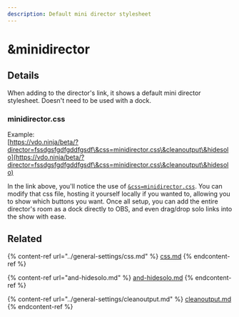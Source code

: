 ```yaml
---
description: Default mini director stylesheet
---
```


# \&minidirector

## Details

When adding to the director's link, it shows a default mini director stylesheet. Doesn't need to be used with a dock.

### minidirector.css

Example:\
[https://vdo.ninja/beta/?director=fssdgsfgdfgddfgsdf\&css=minidirector.css\&cleanoutput\&hidesolo](https://vdo.ninja/beta/?director=fssdgsfgdfgddfgsdf\&css=minidirector.css\&cleanoutput\&hidesolo)

In the link above, you'll notice the use of [`&css=minidirector.css`](../general-settings/css.md). You can modify that css file, hosting it yourself locally if you wanted to, allowing you to show which buttons you want. Once all setup, you can add the entire director's room as a dock directly to OBS, and even drag/drop solo links into the show with ease.

## Related

{% content-ref url="../general-settings/css.md" %}
[css.md](../general-settings/css.md)
{% endcontent-ref %}

{% content-ref url="and-hidesolo.md" %}
[and-hidesolo.md](and-hidesolo.md)
{% endcontent-ref %}

{% content-ref url="../general-settings/cleanoutput.md" %}
[cleanoutput.md](../general-settings/cleanoutput.md)
{% endcontent-ref %}

